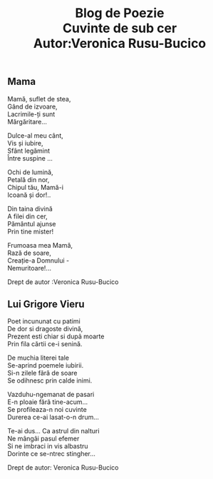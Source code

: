 <!DOCTYPE html>
<html lang="en">
<head>
    <meta charset="UTF-8">
    <meta name="viewport" content="width=device-width, initial-scale=1.0">
   
</head>
<body>
    <header>
        <div class="container">
            <h1>Blog de Poezie<br>
               Cuvinte de sub cer<br>
             Autor:Veronica Rusu-Bucico</h1>
        </div>
    </header>
    <div class="container">
        <div class="poem">
            <h2>Mama</h2>
            <p>

Mamă, suflet de stea,<br>
Gând de izvoare,<br>
Lacrimile-ți sunt<br>
Mărgăritare...<br>
 </p>
            <p>
Dulce-al meu cânt,<br>
Vis și iubire,<br>
Sfânt legămint <br>
Între suspine ...<br>
 </p>
            <p>
Ochi de lumină,<br>
Petală din nor,<br>
Chipul tău, Mamă-i<br>
Icoană și dor!..<br>
 </p>
            <p>
Din taina divină<br>
A filei din cer,<br>
Pământul ajunse<br>
Prin tine mister!<br>
 </p>
            <p>
Frumoasa mea Mamă,<br>
Rază de soare,<br>
Creație-a Domnului -<br>
 Nemuritoare!...<br>
</p>
            <p>
                Drept de autor :Veronica Rusu-Bucico<br>
</p>
            <p>
    <h2>Lui Grigore Vieru</h2>
<p>
Poet incununat cu patimi<br>
De dor si dragoste divină,<br>
Prezent esti chiar si dupã moarte<br>
Prin fila cărtii ce-i senină.<br>
 </p>
            <p>
De muchia literei tale<br>
Se-aprind poemele iubirii.<br>
Si-n zilele fãră de soare<br>
Se odihnesc prin calde inimi.<br>
 </p>
            <p>
Vazduhu-ngemanat de pasari<br>
E-n ploaie fărã tine-acum...<br>
Se profileaza-n noi cuvinte<br>
Durerea ce-ai lasat-o-n drum...<br>
 </p>
            <p>
Te-ai dus... Ca astrul din nalturi<br>
Ne mângâi pasul efemer<br>
Si ne imbraci in vis albastru<br>
Dorinte ce se-ntrec stingher...<br>
 </p>
            <p>
Drept de autor: Veronica Rusu-Bucico<br>
</p>

      
    
</body>
</html>
